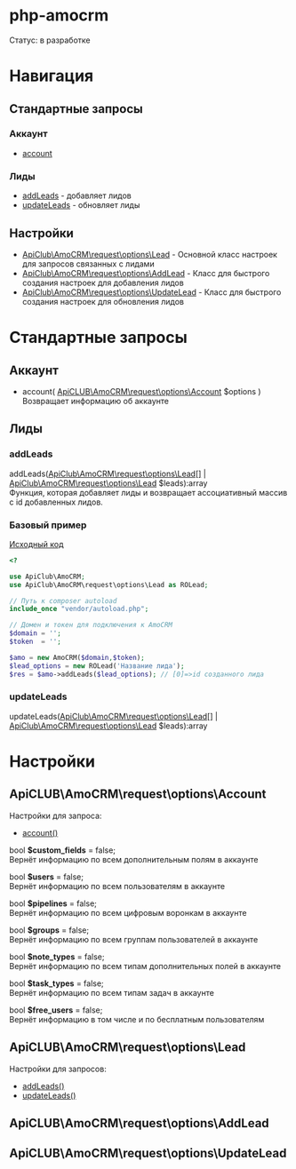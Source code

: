 # php-amocrm
Статус: в разработке

# Навигация
## Стандартные запросы
### Аккаунт
- [account](#account)

### Лиды
- [addLeads](#add_leads) - добавляет лидов
- [updateLeads](#update_leads) - обновляет лиды

## Настройки
- [ApiClub\AmoCRM\request\options\Lead](#request_options_lead) - Основной класс настроек для запросов связанных с лидами
- [ApiClub\AmoCRM\request\options\AddLead](#request_options_add_lead) - Класс для быстрого создания настроек для добавления лидов
- [ApiClub\AmoCRM\request\options\UpdateLead](#request_options_update_lead)  - Класс для быстрого создания настроек для обновления лидов


# Стандартные запросы
## Аккаунт
- <a name="account"></a>
account( [ApiCLUB\AmoCRM\request\options\Account](#request_options_account) $options )    
Возвращает информацию об аккаунте  

## Лиды
<a name="add_leads"></a>
### addLeads
addLeads([ApiClub\AmoCRM\request\options\Lead[]](#request_options_lead) | [ApiClub\AmoCRM\request\options\Lead](#request_options_lead) $leads):array  
Функция, которая добавляет лиды и возвращает ассоциативный массив с id добавленных лидов.

### Базовый пример
[Исходный код](example/lead/add/01_basic.php)
```php
<?

use ApiClub\AmoCRM;
use ApiClub\AmoCRM\request\options\Lead as ROLead;

// Путь к composer autoload
include_once "vendor/autoload.php";

// Домен и токен для подключения к AmoCRM
$domain = '';
$token  = '';

$amo = new AmoCRM($domain,$token);
$lead_options = new ROLead('Название лида');
$res = $amo->addLeads($lead_options); // [0]=>id созданного лида

```

<a name="update_leads"></a>
### updateLeads
updateLeads([ApiClub\AmoCRM\request\options\Lead[]](#request_options_lead) | [ApiClub\AmoCRM\request\options\Lead](#request_options_lead) $leads):array


# Настройки
<a name="request_options_account"></a>
## ApiCLUB\AmoCRM\request\options\Account
Настройки для запроса:
- [account()](#account)

bool **$custom_fields** = false;    
Вернёт информацию по всем дополнительным полям в аккаунте    

bool **$users** = false;  
Вернёт информацию по всем пользователям в аккаунте  

bool **$pipelines** = false;  
Вернёт информацию по всем цифровым воронкам в аккаунте  

bool **$groups** = false;  
Вернёт информацию по всем группам пользователей в аккаунте  

bool **$note_types** = false;  
Вернёт информацию по всем типам дополнительных полей в аккаунте

bool **$task_types** = false;  
Вернёт информацию по всем типам задач в аккаунте  

bool **$free_users** = false;  
Вернёт информацию в том числе и по бесплатным пользователям  


<a name="request_options_lead"></a>
## ApiCLUB\AmoCRM\request\options\Lead
Настройки для запросов: 
- [addLeads()](#add_leads)
- [updateLeads()](#update_leads)


<a name="request_options_add_lead"></a>
## ApiCLUB\AmoCRM\request\options\AddLead

<a name="request_options_update_lead"></a>
## ApiCLUB\AmoCRM\request\options\UpdateLead

